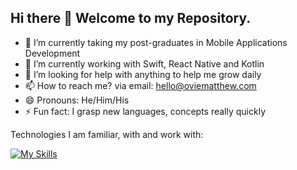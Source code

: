 ## Hi there 👋 Welcome to my Repository.

- 🔭 I’m currently taking my post-graduates in Mobile Applications Development
- 🌱 I’m currently working with Swift, React Native and Kotlin
- 🤔 I’m looking for help with anything to help me grow daily
- 📫 How to reach me? via email: hello@oviematthew.com
- 😄 Pronouns: He/Him/His
- ⚡ Fun fact: I grasp new languages, concepts really quickly


Technologies I am familiar, with and work with: 

[![My Skills](https://skillicons.dev/icons?i=html,css,bootstrap,sass,js,java,jquery,nodejs,sqlite,firebase,swift,react,redux,vercel,postman,docker,express,androidstudio,vscode,git,wordpress,photoshop,illustrator,figma,netlify)](https://skillicons.dev)










